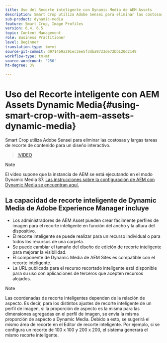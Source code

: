```yaml
---
title: Uso del Recorte inteligente con Dynamic Media de AEM Assets
description: Smart Crop utiliza Adobe Sensei para eliminar las costosas y largas tareas de recorte de contenido para un diseño interactivo.
sub-product: dynamic-media
feature: Smart Crop, Image Profiles
version: 6.4, 6.5
topic: Content Management
role: Business Practitioner
level: Beginner
translation-type: tm+mt
source-git-commit: d9714b9a291ec3ee5f3dba9723de72bb120d2149
workflow-type: tm+mt
source-wordcount: '256'
ht-degree: 3%

---
```



# Uso del Recorte inteligente con AEM Assets Dynamic Media{#using-smart-crop-with-aem-assets-dynamic-media}

Smart Crop utiliza Adobe Sensei para eliminar las costosas y largas tareas de recorte de contenido para un diseño interactivo.

>[!VIDEO](https://video.tv.adobe.com/v/21519/)

>[!NOTE]
>
>El vídeo supone que la instancia de AEM se está ejecutando en el modo Dynamic Media S7. [Las instrucciones sobre la configuración de AEM con Dynamic Media se encuentran aquí.](https://helpx.adobe.com/es/experience-manager/6-3/assets/using/config-dynamic-fp-14410.html)

## La capacidad de recorte inteligente de Dynamic Media de Adobe Experience Manager incluye

* Los administradores de AEM Asset pueden crear fácilmente perfiles de imagen para el recorte inteligente en función del ancho y la altura del dispositivo.
* El recorte inteligente se puede realizar para un recurso individual o para todos los recursos de una carpeta.
* Se puede cambiar el tamaño del diseño de edición de recorte inteligente para mejorar la visibilidad.
* El componente de Dynamic Media de AEM Sites es compatible con el recorte inteligente.
* La URL publicada para el recurso recortado inteligente está disponible para su uso con aplicaciones de terceros que acepten recursos alojados.

>[!NOTE]
>
>Las coordenadas de recorte inteligentes dependen de la relación de aspecto. Es decir, para los distintos ajustes de recorte inteligente de un perfil de imagen, si la proporción de aspecto es la misma para las dimensiones agregadas en el perfil de imagen, se envía la misma proporción de aspecto a Dynamic Media. Debido a esto, se sugerirá el mismo área de recorte en el Editor de recorte inteligente. Por ejemplo, si se configura un recorte de 100 x 100 y 200 x 200, el sistema generará el mismo recorte inteligente.
